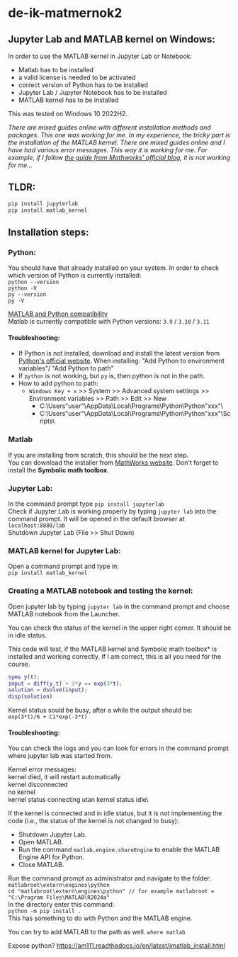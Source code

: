 # de-ik-matmernok2

## Jupyter Lab and MATLAB kernel on Windows:

In order to use the MATLAB kernel in Jupyter Lab or Notebook:
- Matlab has to be installed
- a valid license is needed to be activated
- correct version of Python has to be installed
- Jupyter Lab / Jupyter Notebook has to be installed
- MATLAB kernel has to be installed

This was tested on Windows 10 2022H2.

*There are mixed guides online with different installation methods and packages. This one was working for me. In my experience, the tricky part is the installation of the MATLAB kernel. There are mixed guides online and I have had various error messages. This way it is working for me. 
For example, if I follow [the guide from Mathworks' official blog](https://blogs.mathworks.com/matlab/2023/06/26/matlab-kernel-for-jupyter-now-with-windows-support/), it is not working for me...*

## TLDR:

```bash
pip install jupyterlab
pip install matlab_kernel
```

## Installation steps:

### Python:

You should have that already installed on your system. In order to check which version of Python is currently installed:\
`python --version`\
`python -V`\
`py --version`\
`py -V`

[MATLAB and Python compatibility](https://www.mathworks.com/support/requirements/python-compatibility.html)\
Matlab is currently compatible with Python versions: `3.9` / `3.10` / `3.11`

#### Troubleshooting:

* If Python is not installed, download and install the latest version from [Python's official website](https://www.python.org/downloads/). When installing: "Add Python to environment variables"/ "Add Python to path" 
* If `python` is not working, but `py` is, then python is not in the path.
* How to add python to path:
  - `Windows Key + x` >> System  >> Advanced system settings >> Environment variables >> Path >> Edit >> New
    * C:\Users\"user"\AppData\Local\Programs\Python\Python"xxx"\
    * C:\Users\"user"\AppData\Local\Programs\Python\Python"xxx"\Scripts\

###  Matlab

If you are installing from scratch, this should be the next step.\
You can download the installer from [MathWorks website](https://www.mathworks.com/downloads/). Don't forget to install the **Symbolic math toolbox**.

### Jupyter Lab:

In the command prompt type `pip install jupyterlab`\
Check if Jupyter Lab is working properly by typing `jupyter lab` into the command prompt. It will be opened in the default browser at `localhost:8888/lab`\
Shutdown Jupyter Lab (File >> Shut Down)

### MATLAB kernel for Jupyter Lab:

Open a command prompt and type in:\
`pip install matlab_kernel`

### Creating a MATLAB notebook and testing the kernel:

Open jupyter lab by typing `jupyter lab` in the command prompt and choose MATLAB notebook from the Launcher.

You can check the status of the kernel in the upper right corner. It should be in idle status.

This code will test, if the MATLAB kernel and Symbolic math toolbox* is installed and working correctly. If I am correct, this is all you need for the course.

```matlab
syms y(t);
input = diff(y,t) + 3*y == exp(3*t);
solution = dsolve(input);
disp(solution)
```

Kernel status sould be busy, after a while the output should be:\
`exp(3*t)/6 + C1*exp(-3*t)`

####  Troubleshooting:

You can check the logs and you can look for errors in the command prompt where jupyter lab was started from.

Kernel error messages:\
kernel died, it will restart automatically\
kernel disconnected\
no kernel\
kernel status connecting utan kernel status idle\

If the kernel is connected and in idle status, but it is not implementing the code (i.e., the status of the kernel is not changed to busy):
- Shutdown Jupyter Lab.
- Open MATLAB.
- Run the command `matlab.engine.shareEngine` to enable the MATLAB Engine API for Python.
- Close MATLAB.

Run the command prompt as administrator and navigate to the folder: `matlabroot\extern\engines\python`\
`cd "matlabroot\extern\engines\python" // for example matlabroot = "C:\Program Files\MATLAB\R2024a"`\
In the directory enter this command:\
`python -m pip install .`\
This has something to do with Python and the MATLAB engine.

You can try to add MATLAB to the path as well.
`where matlab`

Expose python? https://am111.readthedocs.io/en/latest/jmatlab_install.html


